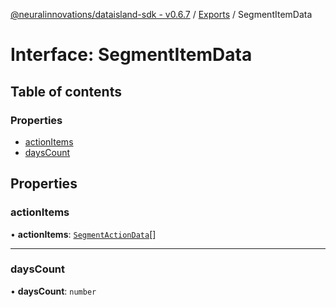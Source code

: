[@neuralinnovations/dataisland-sdk - v0.6.7](../../README.md) / [Exports](../modules.md) / SegmentItemData

# Interface: SegmentItemData

## Table of contents

### Properties

- [actionItems](SegmentItemData.md#actionitems)
- [daysCount](SegmentItemData.md#dayscount)

## Properties

### actionItems

• **actionItems**: [`SegmentActionData`](SegmentActionData.md)[]

___

### daysCount

• **daysCount**: `number`
